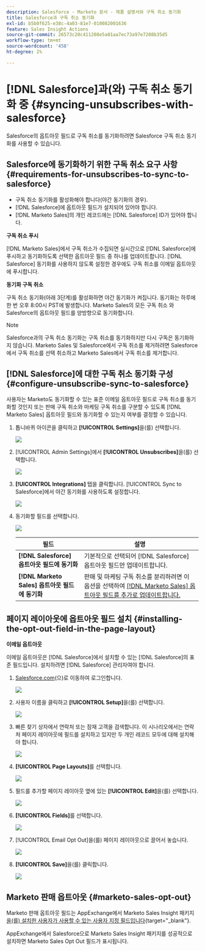 ```yaml
---
description: Salesforce - Marketo 문서 - 제품 설명서와 구독 취소 동기화
title: Salesforce과 구독 취소 동기화
exl-id: b5b0f625-e38c-4a03-81e7-010082001636
feature: Sales Insight Actions
source-git-commit: 26573c20c411208e5a01aa7ec73a97e7208b35d5
workflow-type: tm+mt
source-wordcount: '458'
ht-degree: 1%

---
```


# [!DNL Salesforce]과(와) 구독 취소 동기화 중 {#syncing-unsubscribes-with-salesforce}

Salesforce의 옵트아웃 필드로 구독 취소를 동기화하려면 Salesforce 구독 취소 동기화를 사용할 수 있습니다.

## Salesforce에 동기화하기 위한 구독 취소 요구 사항 {#requirements-for-unsubscribes-to-sync-to-salesforce}

* 구독 취소 동기화를 활성화해야 합니다(야간 동기화의 경우).
* [!DNL Salesforce]에 옵트아웃 필드가 설치되어 있어야 합니다.
* [!DNL Marketo Sales]의 개인 레코드에는 [!DNL Salesforce] ID가 있어야 합니다.

**구독 취소 푸시**

[!DNL Marketo Sales]에서 구독 취소가 수집되면 실시간으로 [!DNL Salesforce]에 푸시하고 동기화하도록 선택한 옵트아웃 필드 중 하나를 업데이트합니다. [!DNL Salesforce] 동기화를 사용하지 않도록 설정한 경우에도 구독 취소를 이메일 옵트아웃에 푸시합니다.

**동기화 구독 취소**

구독 취소 동기화(아래 3단계)를 활성화하면 야간 동기화가 켜집니다. 동기화는 하루에 한 번 오후 8:00시 PST에 발생합니다. Marketo Sales의 모든 구독 취소 와 Salesforce의 옵트아웃 필드를 양방향으로 동기화합니다.

>[!NOTE]
>
>Salesforce과의 구독 취소 동기화는 구독 취소를 동기화하지만 다시 구독은 동기화하지 않습니다. Marketo Sales 및 Salesforce에서 구독 취소를 제거하려면 Salesforce에서 구독 취소를 선택 취소하고 Marketo Sales에서 구독 취소를 제거합니다.

## [!DNL Salesforce]에 대한 구독 취소 동기화 구성 {#configure-unsubscribe-sync-to-salesforce}

사용자는 Marketo도 동기화할 수 있는 표준 이메일 옵트아웃 필드로 구독 취소를 동기화할 것인지 또는 판매 구독 취소와 마케팅 구독 취소를 구분할 수 있도록 [!DNL Marketo Sales] 옵트아웃 필드와 동기화할 수 있는지 여부를 결정할 수 있습니다.

1. 톱니바퀴 아이콘을 클릭하고 **[!UICONTROL Settings]**&#x200B;을(를) 선택합니다.

   ![](assets/syncing-unsubscribes-with-salesforce-1.png)

1. [!UICONTROL Admin Settings]에서 **[!UICONTROL Unsubscribes]**&#x200B;을(를) 선택합니다.

   ![](assets/syncing-unsubscribes-with-salesforce-2.png)

1. **[!UICONTROL Integrations]** 탭을 클릭합니다. [!UICONTROL Sync to Salesforce]에서 야간 동기화를 사용하도록 설정합니다.

   ![](assets/syncing-unsubscribes-with-salesforce-3.png)

1. 동기화할 필드를 선택합니다.

   ![](assets/syncing-unsubscribes-with-salesforce-4.png)

   | 필드 | 설명 |
   |---|---|
   | **[!DNL Salesforce] 옵트아웃 필드에 동기화** | 기본적으로 선택되어 [!DNL Salesforce] 옵트아웃 필드만 업데이트합니다. |
   | **[!DNL Marketo Sales] 옵트아웃 필드에 동기화** | 판매 및 마케팅 구독 취소를 분리하려면 이 옵션을 선택하여 [[!DNL Marketo Sales] 옵트아웃 필드를 추가로 업데이트합니다.](#msoo) |

## 페이지 레이아웃에 옵트아웃 필드 설치 {#installing-the-opt-out-field-in-the-page-layout}

**이메일 옵트아웃**

이메일 옵트아웃은 [!DNL Salesforce]에서 설치할 수 있는 [!DNL Salesforce]의 표준 필드입니다. 설치하려면 [!DNL Salesforce] 관리자여야 합니다.

1. [Salesforce.com](https://salesforce.com)&#x200B;(으)로 이동하여 로그인합니다.

   ![](assets/syncing-unsubscribes-with-salesforce-5.png)

1. 사용자 이름을 클릭하고 **[!UICONTROL Setup]**&#x200B;을(를) 선택합니다.

   ![](assets/syncing-unsubscribes-with-salesforce-6.png)

1. 빠른 찾기 상자에서 연락처 또는 잠재 고객을 검색합니다. 이 시나리오에서는 연락처 페이지 레이아웃에 필드를 설치하고 있지만 두 개인 레코드 모두에 대해 설치해야 합니다.

   ![](assets/syncing-unsubscribes-with-salesforce-7.png)

1. **[!UICONTROL Page Layouts]**&#x200B;를 선택합니다.

   ![](assets/syncing-unsubscribes-with-salesforce-8.png)

1. 필드를 추가할 페이지 레이아웃 옆에 있는 **[!UICONTROL Edit]**&#x200B;을(를) 선택합니다.

   ![](assets/syncing-unsubscribes-with-salesforce-9.png)

1. **[!UICONTROL Fields]**&#x200B;를 선택합니다.

   ![](assets/syncing-unsubscribes-with-salesforce-10.png)

1. [!UICONTROL Email Opt Out]을(를) 페이지 레이아웃으로 끌어서 놓습니다.

   ![](assets/syncing-unsubscribes-with-salesforce-11.png)

1. **[!UICONTROL Save]**&#x200B;을(를) 클릭합니다.

   ![](assets/syncing-unsubscribes-with-salesforce-12.png)

## Marketo 판매 옵트아웃 {#marketo-sales-opt-out}

Marketo 판매 옵트아웃 필드는 AppExchange에서 Marketo Sales Insight 패키지 [을(를) 설치한 사용자가 사용할 수 있는 사용자 지정 필드입니다](/help/marketo/product-docs/marketo-sales-insight/msi-for-salesforce/installation/install-marketo-sales-insight-package-in-salesforce-appexchange.md){target="_blank"}.

AppExchange에서 Salesforce으로 Marketo Sales Insight 패키지를 성공적으로 설치하면 Marketo Sales Opt Out 필드가 표시됩니다.
